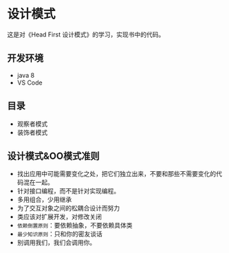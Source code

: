 # 设计模式
这是对《Head First 设计模式》的学习，实现书中的代码。
## 开发环境
* java 8
* VS Code
## 目录
* 观察者模式
* 装饰者模式
## 设计模式&OO模式准则
* 找出应用中可能需要变化之处，把它们独立出来，不要和那些不需要变化的代码混在一起。
* 针对接口编程，而不是针对实现编程。
* 多用组合，少用继承
* 为了交互对象之间的松耦合设计而努力
* 类应该对扩展开发，对修改关闭
* ``依赖倒置原则``：要依赖抽象，不要依赖具体类
* ``最少知识原则``：只和你的密友谈话
* 别调用我们，我们会调用你。